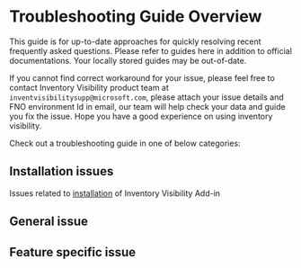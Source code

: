 # Troubleshooting Guide Overview

This guide is for up-to-date approaches for quickly resolving recent frequently asked questions. Please refer to guides here in addition to official documentations. Your locally stored guides may be out-of-date. 

If you cannot find correct workaround for your issue, please feel free to contact Inventory Visibility product team at ```inventvisibilitysupp@microsoft.com```, please attach your issue details and FNO environment Id in email, our team will help check your data and guide you fix the issue. Hope you have a good experience on using inventory visibility.

Check out a troubleshooting guide in one of below categories: 

## Installation issues

Issues related to [installation](./Installation%20issue.md) of Inventory Visibility Add-in

## General issue

## Feature specific issue
